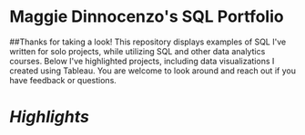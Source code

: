 # Maggie Dinnocenzo's SQL Portfolio

##Thanks for taking a look! This repository displays examples of SQL I've written for solo projects, while utilizing SQL and other data analytics courses. Below I've highlighted projects, including data visualizations I created using Tableau. You are welcome to look around and reach out if you have feedback or questions.

# *Highlights*
